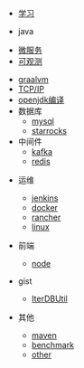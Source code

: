 * [学习](docs/project.md)

* java

[//]: # (  * [jdk特性]&#40;docs/jdk.md&#41;)
  * [微服务](docs/微服务.md)
  * [可观测](docs/可观测.md)

[//]: # (  * [springboot]&#40;docs/springboot.md&#41;)
  * [graalvm](docs/graalvm.md)
  * [TCP/IP](docs/tcp_ip.md)
  * [openjdk编译](docs/openjdk/openjdk_index.md)
* 数据库
  * [mysql](docs/mysql.md)
  * [starrocks](docs/starrocks.md)
* 中间件
  * [kafka](docs/kafka.md)
  * [redis](docs/redis.md)

[//]: # (  * [zookeeper]&#40;docs/zookeeper.md&#41;)
* 运维
  * [jenkins](docs/jenkins.md)
  * [docker](docs/docker.md)
  * [rancher](docs/rancher.md)
  * [linux](docs/linux.md)
* 前端
  * [node](docs/node.md)
* gist
  * [IterDBUtil](docs/gist/iterdb.md)

* 其他
  * [maven](docs/maven.md)
  * [benchmark](docs/benchmark.md)
  * [other](docs/other.md)
